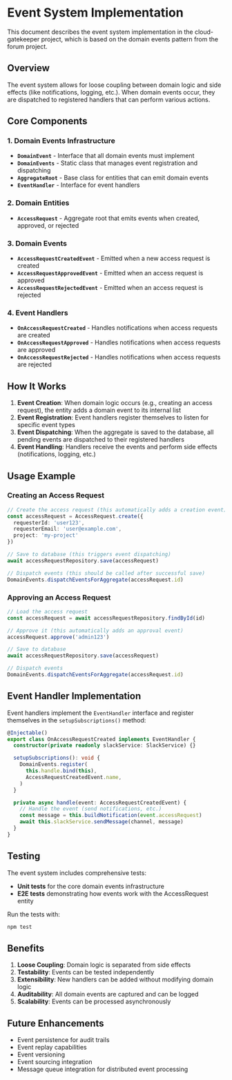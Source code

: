# Event System Implementation

This document describes the event system implementation in the cloud-gatekeeper project, which is based on the domain events pattern from the forum project.

## Overview

The event system allows for loose coupling between domain logic and side effects (like notifications, logging, etc.). When domain events occur, they are dispatched to registered handlers that can perform various actions.

## Core Components

### 1. Domain Events Infrastructure

- **`DomainEvent`** - Interface that all domain events must implement
- **`DomainEvents`** - Static class that manages event registration and dispatching
- **`AggregateRoot`** - Base class for entities that can emit domain events
- **`EventHandler`** - Interface for event handlers

### 2. Domain Entities

- **`AccessRequest`** - Aggregate root that emits events when created, approved, or rejected

### 3. Domain Events

- **`AccessRequestCreatedEvent`** - Emitted when a new access request is created
- **`AccessRequestApprovedEvent`** - Emitted when an access request is approved
- **`AccessRequestRejectedEvent`** - Emitted when an access request is rejected

### 4. Event Handlers

- **`OnAccessRequestCreated`** - Handles notifications when access requests are created
- **`OnAccessRequestApproved`** - Handles notifications when access requests are approved
- **`OnAccessRequestRejected`** - Handles notifications when access requests are rejected

## How It Works

1. **Event Creation**: When domain logic occurs (e.g., creating an access request), the entity adds a domain event to its internal list
2. **Event Registration**: Event handlers register themselves to listen for specific event types
3. **Event Dispatching**: When the aggregate is saved to the database, all pending events are dispatched to their registered handlers
4. **Event Handling**: Handlers receive the events and perform side effects (notifications, logging, etc.)

## Usage Example

### Creating an Access Request

```typescript
// Create the access request (this automatically adds a creation event)
const accessRequest = AccessRequest.create({
  requesterId: 'user123',
  requesterEmail: 'user@example.com',
  project: 'my-project'
})

// Save to database (this triggers event dispatching)
await accessRequestRepository.save(accessRequest)

// Dispatch events (this should be called after successful save)
DomainEvents.dispatchEventsForAggregate(accessRequest.id)
```

### Approving an Access Request

```typescript
// Load the access request
const accessRequest = await accessRequestRepository.findById(id)

// Approve it (this automatically adds an approval event)
accessRequest.approve('admin123')

// Save to database
await accessRequestRepository.save(accessRequest)

// Dispatch events
DomainEvents.dispatchEventsForAggregate(accessRequest.id)
```

## Event Handler Implementation

Event handlers implement the `EventHandler` interface and register themselves in the `setupSubscriptions()` method:

```typescript
@Injectable()
export class OnAccessRequestCreated implements EventHandler {
  constructor(private readonly slackService: SlackService) {}

  setupSubscriptions(): void {
    DomainEvents.register(
      this.handle.bind(this),
      AccessRequestCreatedEvent.name,
    )
  }

  private async handle(event: AccessRequestCreatedEvent) {
    // Handle the event (send notifications, etc.)
    const message = this.buildNotification(event.accessRequest)
    await this.slackService.sendMessage(channel, message)
  }
}
```

## Testing

The event system includes comprehensive tests:

- **Unit tests** for the core domain events infrastructure
- **E2E tests** demonstrating how events work with the AccessRequest entity

Run the tests with:

```bash
npm test
```

## Benefits

1. **Loose Coupling**: Domain logic is separated from side effects
2. **Testability**: Events can be tested independently
3. **Extensibility**: New handlers can be added without modifying domain logic
4. **Auditability**: All domain events are captured and can be logged
5. **Scalability**: Events can be processed asynchronously

## Future Enhancements

- Event persistence for audit trails
- Event replay capabilities
- Event versioning
- Event sourcing integration
- Message queue integration for distributed event processing 
